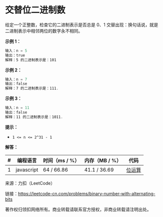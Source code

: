 # 交替位二进制数

给定一个正整数，检查它的二进制表示是否总是 0、1 交替出现：换句话说，就是二进制表示中相邻两位的数字永不相同。

**示例 1：**

``` javascript
输入：n = 5
输出：true
解释：5 的二进制表示是：101
```

**示例 2：**

``` javascript
输入：n = 7
输出：false
解释：7 的二进制表示是：111.
```

**示例 3：**

``` javascript
输入：n = 11
输出：false
解释：11 的二进制表示是：1011.
```

**提示：**

- `1 <= n <= 2^31 - 1`

**解答：**

**#**|**编程语言**|**时间（ms / %）**|**内存（MB / %）**|**代码**
--|--|--|--|--
1|javascript|64 / 66.86|41.1 / 36.69|[位运算](./javascript/ac_v1.js)

来源：力扣（LeetCode）

链接：https://leetcode-cn.com/problems/binary-number-with-alternating-bits

著作权归领扣网络所有。商业转载请联系官方授权，非商业转载请注明出处。
